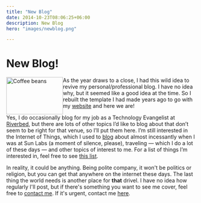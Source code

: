 ```yaml
---
title: "New Blog"
date: 2014-10-23T08:06:25+06:00
description: New Blog
hero: "images/newblog.png"

---
```

# New Blog!

<img class="" style="float: left;" title="coffee-beans.jpg" src="http://davidgs.com/davidgs_blog/wp-content/uploads/2014/10/coffee-beans.jpg" alt="Coffee beans" width="150" height="99" border="0" />

As the year draws to a close, I had this wild idea to revive my personal/professional blog. I have no idea why, but it seemed like a good idea at the time. So I rebuilt the template I had made years ago to go with my <a href="http://davidgs.com/">website</a> and here we are!

Yes, I do occasionally blog for my job as a Technology Evangelist at <a href="http://blog.riverbed.com/">Riverbed</a>, but there are lots of other topics I’d like to blog about that don’t seem to be right for that venue, so I’ll put them here. I’m still interested in the Internet of Things, which I used to <a href="http://blogs.oracle.com/davidgs">blog</a> about almost incessantly when I was at Sun Labs (a moment of silence, please), traveling — which I do a lot of these days — and other topics of interest to me. For a list of things I’m interested in, feel free to see <a href="http://davidgs.com/interest.html">this list</a>.

In reality, it could be anything. Being polite company, it won't be politics or religion, but you can get that anywhere on the internet these days. The last thing the world needs is another place for <strong>that</strong> drivel. I have no idea how regularly I'll post, but if there's something you want to see me cover, feel free to <a href="mailto:blog@davidgs.com">contact me</a>. If it's urgent, contact me <a href="http://davidgs.com/txt.html">here</a>.